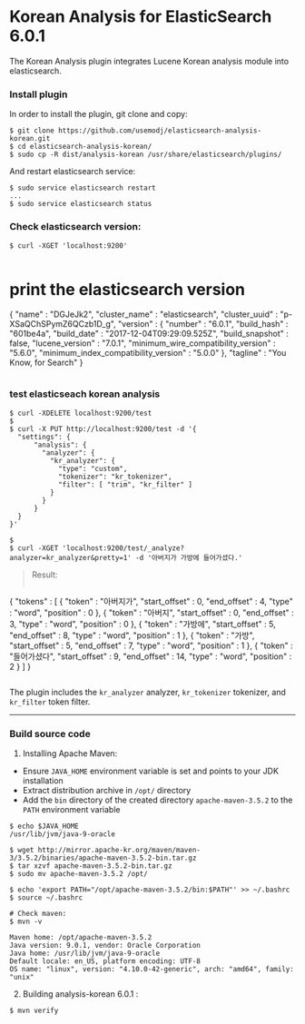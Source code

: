 Korean Analysis for ElasticSearch 6.0.1
==================================

The Korean Analysis plugin integrates Lucene Korean analysis module into elasticsearch.

### Install plugin
In order to install the plugin, git clone and copy:
```
$ git clone https://github.com/usemodj/elasticsearch-analysis-korean.git
$ cd elasticsearch-analysis-korean/
$ sudo cp -R dist/analysis-korean /usr/share/elasticsearch/plugins/
```

And restart elasticsearch service:
```
$ sudo service elasticsearch restart
...
$ sudo service elasticsearch status
```

### Check elasticsearch version:
```
$ curl -XGET 'localhost:9200'
```
>```
# print the elasticsearch version
{
  "name" : "DGJeJk2",
  "cluster_name" : "elasticsearch",
  "cluster_uuid" : "p-XSaQChSPymZ6QCzb1D_g",
  "version" : {
    "number" : "6.0.1",
    "build_hash" : "601be4a",
    "build_date" : "2017-12-04T09:29:09.525Z",
    "build_snapshot" : false,
    "lucene_version" : "7.0.1",
    "minimum_wire_compatibility_version" : "5.6.0",
    "minimum_index_compatibility_version" : "5.0.0"
  },
  "tagline" : "You Know, for Search"
}
>```

### test elasticseach korean analysis

```
$ curl -XDELETE localhost:9200/test
$
$ curl -X PUT http://localhost:9200/test -d '{
  "settings": {
      "analysis": {
        "analyzer": {
          "kr_analyzer": {
            "type": "custom",
            "tokenizer": "kr_tokenizer",
            "filter": [ "trim", "kr_filter" ]
          }
        }
      }
  }
}'

$
$ curl -XGET 'localhost:9200/test/_analyze?analyzer=kr_analyzer&pretty=1' -d '아버지가 가방에 들어가셨다.'
```

> Result:
>```
{
  "tokens" : [ {
    "token" : "아버지가",
    "start_offset" : 0,
    "end_offset" : 4,
    "type" : "word",
    "position" : 0
  }, {
    "token" : "아버지",
    "start_offset" : 0,
    "end_offset" : 3,
    "type" : "word",
    "position" : 0
  }, {
    "token" : "가방에",
    "start_offset" : 5,
    "end_offset" : 8,
    "type" : "word",
    "position" : 1
  }, {
    "token" : "가방",
    "start_offset" : 5,
    "end_offset" : 7,
    "type" : "word",
    "position" : 1
  }, {
    "token" : "들어가셨다",
    "start_offset" : 9,
    "end_offset" : 14,
    "type" : "word",
    "position" : 2
  } ]
}
>```

The plugin includes the `kr_analyzer` analyzer, `kr_tokenizer` tokenizer, and `kr_filter` token filter.


------------------
### Build source code

1. Installing Apache Maven:
* Ensure `JAVA_HOME` environment variable is set and points to your JDK installation
* Extract distribution archive in `/opt/` directory
* Add the `bin` directory of the created directory `apache-maven-3.5.2` to the `PATH` environment variable

```
$ echo $JAVA_HOME
/usr/lib/jvm/java-9-oracle

$ wget http://mirror.apache-kr.org/maven/maven-3/3.5.2/binaries/apache-maven-3.5.2-bin.tar.gz
$ tar xzvf apache-maven-3.5.2-bin.tar.gz
$ sudo mv apache-maven-3.5.2 /opt/
 
$ echo 'export PATH="/opt/apache-maven-3.5.2/bin:$PATH"' >> ~/.bashrc
$ source ~/.bashrc

# Check maven:
$ mvn -v

Maven home: /opt/apache-maven-3.5.2
Java version: 9.0.1, vendor: Oracle Corporation
Java home: /usr/lib/jvm/java-9-oracle
Default locale: en_US, platform encoding: UTF-8
OS name: "linux", version: "4.10.0-42-generic", arch: "amd64", family: "unix"

```

2. Building analysis-korean 6.0.1 :
```
$ mvn verify
```
